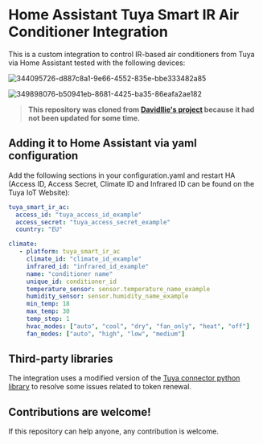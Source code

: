# Home Assistant Tuya Smart IR Air Conditioner Integration

This is a custom integration to control IR-based air conditioners from Tuya via Home Assistant tested with the following devices:


![344095726-d887c8a1-9e66-4552-835e-bbe333482a85](https://github.com/user-attachments/assets/0c1ed6ea-a2b7-43ca-a979-94ff6e3499dc)

![349898076-b50941eb-8681-4425-ba35-86eafa2ae182](https://github.com/user-attachments/assets/c811bdf9-c9cf-4df3-a1b8-fd4cc7152db9)

>  **This repository was cloned from [DavidIlie's project](https://github.com/DavidIlie/tuya-smart-ir-ac) because it had not been updated for some time.**


## Adding it to Home Assistant via yaml configuration

Add the following sections in your configuration.yaml and restart HA (Access ID, Access Secret, Climate ID and Infrared ID can be found on the Tuya IoT Website):

```yaml
tuya_smart_ir_ac:
  access_id: "tuya_access_id_example"
  access_secret: "tuya_access_secret_example"
  country: "EU"
```

```yaml
climate:
   - platform: tuya_smart_ir_ac
     climate_id: "climate_id_example"
     infrared_id: "infrared_id_example"
     name: "conditioner name"
     unique_id: conditioner_id
     temperature_sensor: sensor.temperature_name_example
     humidity_sensor: sensor.humidity_name_example
     min_temp: 18
     max_temp: 30
     temp_step: 1
     hvac_modes: ["auto", "cool", "dry", "fan_only", "heat", "off"]
     fan_modes: ["auto", "high", "low", "medium"] 
```

## Third-party libraries
The integration uses a modified version of the [Tuya connector python library](https://github.com/tuya/tuya-connector-python) to resolve some issues related to token renewal.


## Contributions are welcome!

If this repository can help anyone, any contribution is welcome.
